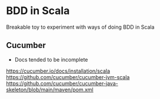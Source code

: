 # BDD in Scala

Breakable toy to experiment with ways of doing BDD in Scala

## Cucumber

- Docs tended to be incomplete

https://cucumber.io/docs/installation/scala
https://github.com/cucumber/cucumber-jvm-scala
https://github.com/cucumber/cucumber-java-skeleton/blob/main/maven/pom.xml
